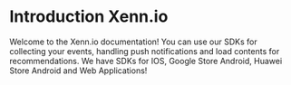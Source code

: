 # Introduction Xenn.io

Welcome to the Xenn.io documentation! You can use our SDKs for collecting your events, handling push notifications and load contents for recommendations.
We have SDKs for IOS, Google Store Android, Huawei Store Android and Web Applications! 
